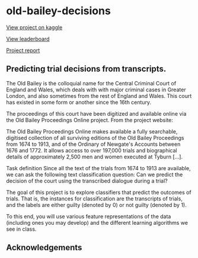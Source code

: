 # old-bailey-decisions

[View project on kaggle](https://www.kaggle.com/c/uofu-ml-fall-2020/overview)

[View leaderboard](https://www.kaggle.com/c/uofu-ml-fall-2020/leaderboard)

[Project report](Project-Final-Report.pdf)

## Predicting trial decisions from transcripts.

The Old Bailey is the colloquial name for the Central Criminal Court of England and Wales, which deals with with major criminal cases in Greater London, and also sometimes from the rest of England and Wales. This court has existed in some form or another since the 16th century.

The proceedings of this court have been digitized and available online via the Old Bailey Proceedings Online project. From the project website:

The Old Bailey Proceedings Online makes available a fully searchable, digitised collection of all surviving editions of the Old Bailey Proceedings from 1674 to 1913, and of the Ordinary of Newgate's Accounts between 1676 and 1772. It allows access to over 197,000 trials and biographical details of approximately 2,500 men and women executed at Tyburn […].

Task definition
Since all the text of the trials from 1674 to 1913 are available, we can ask the following text classification question: Can we predict the decision of the court using the transcribed dialogue during a trial?

The goal of this project is to explore classifiers that predict the outcomes of trials. That is, the instances for classification are the transcripts of trials, and the labels are either guilty (denoted by 0) or not guilty (denoted by 1).

To this end, you will use various feature representations of the data (including ones you may develop) and the different learning algorithms we see in class.

## Acknowledgements



